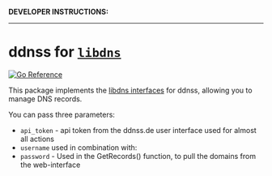 **DEVELOPER INSTRUCTIONS:**

---

ddnss for [`libdns`](https://github.com/libdns/libdns)
=======================

[![Go Reference](https://pkg.go.dev/badge/test.svg)](https://pkg.go.dev/github.com/libdns/ddnss)

This package implements the [libdns interfaces](https://github.com/libdns/libdns) for ddnss, allowing you to manage DNS records.

You can pass three parameters:

- `api_token` - api token from the ddnss.de user interface used for almost all actions
- `username` used in combination with:
- `password` - Used in the GetRecords() function, to pull the domains from the web-interface
